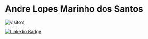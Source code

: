 # Andre Lopes Marinho dos Santos

![visitors](https://visitor-badge.glitch.me/badge?page_id=andrelopesmds/andrelopesmds)

[![Linkedin Badge](https://img.shields.io/badge/-Andre%20Santos-2d81cb?style=flat-square&labelColor=3fb0ff&logo=Linkedin&logoColor=white&link=https://www.linkedin.com/in/andrelopesmds/)](https://www.linkedin.com/in/andrelopesmds/)
